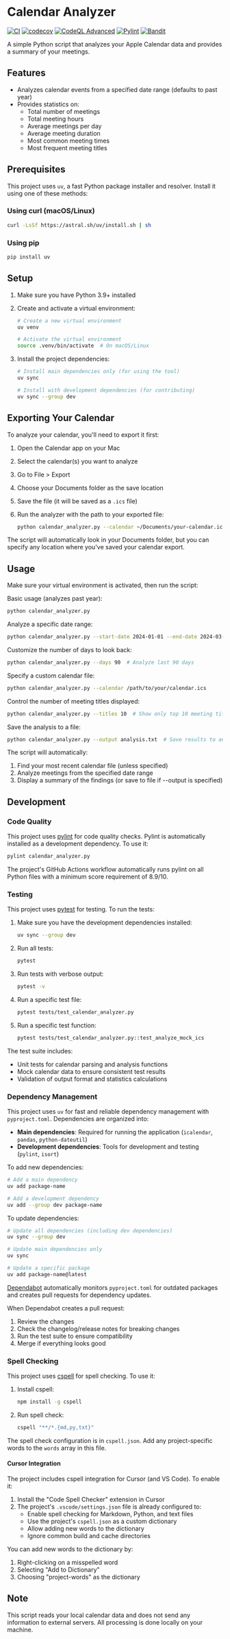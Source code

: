 # Calendar Analyzer

[![CI](https://github.com/acgetchell/calendar-analyzer/actions/workflows/ci.yml/badge.svg)](https://github.com/acgetchell/calendar-analyzer/actions/workflows/ci.yml)
[![codecov](https://codecov.io/github/acgetchell/calendar-analyzer/graph/badge.svg?token=UWRe2AcNnm)](https://codecov.io/github/acgetchell/calendar-analyzer)
[![CodeQL Advanced](https://github.com/acgetchell/calendar-analyzer/actions/workflows/codeql.yml/badge.svg)](https://github.com/acgetchell/calendar-analyzer/actions/workflows/codeql.yml)
[![Pylint](https://github.com/acgetchell/calendar-analyzer/actions/workflows/pylint.yml/badge.svg)](https://github.com/acgetchell/calendar-analyzer/actions/workflows/pylint.yml)
[![Bandit](https://github.com/acgetchell/calendar-analyzer/actions/workflows/bandit.yml/badge.svg)](https://github.com/acgetchell/calendar-analyzer/actions/workflows/bandit.yml)

A simple Python script that analyzes your Apple Calendar data and provides a summary of your meetings.

## Features

- Analyzes calendar events from a specified date range (defaults to past year)
- Provides statistics on:
  - Total number of meetings
  - Total meeting hours
  - Average meetings per day
  - Average meeting duration
  - Most common meeting times
  - Most frequent meeting titles

## Prerequisites

This project uses `uv`, a fast Python package installer and resolver. Install it using one of these methods:

### Using curl (macOS/Linux)

```bash
curl -LsSf https://astral.sh/uv/install.sh | sh
```

### Using pip

```bash
pip install uv
```

## Setup

1. Make sure you have Python 3.9+ installed
2. Create and activate a virtual environment:

   ```bash
   # Create a new virtual environment
   uv venv
   
   # Activate the virtual environment
   source .venv/bin/activate  # On macOS/Linux
   ```

3. Install the project dependencies:

   ```bash
   # Install main dependencies only (for using the tool)
   uv sync
   
   # Install with development dependencies (for contributing)
   uv sync --group dev
   ```

## Exporting Your Calendar

To analyze your calendar, you'll need to export it first:

1. Open the Calendar app on your Mac
2. Select the calendar(s) you want to analyze
3. Go to File > Export
4. Choose your Documents folder as the save location
5. Save the file (it will be saved as a `.ics` file)
6. Run the analyzer with the path to your exported file:

   ```bash
   python calendar_analyzer.py --calendar ~/Documents/your-calendar.ics
   ```

The script will automatically look in your Documents folder, but you can specify any location where you've saved your calendar export.

## Usage

Make sure your virtual environment is activated, then run the script:

Basic usage (analyzes past year):

```bash
python calendar_analyzer.py
```

Analyze a specific date range:

```bash
python calendar_analyzer.py --start-date 2024-01-01 --end-date 2024-03-31
```

Customize the number of days to look back:

```bash
python calendar_analyzer.py --days 90  # Analyze last 90 days
```

Specify a custom calendar file:

```bash
python calendar_analyzer.py --calendar /path/to/your/calendar.ics
```

Control the number of meeting titles displayed:

```bash
python calendar_analyzer.py --titles 10  # Show only top 10 meeting titles
```

Save the analysis to a file:

```bash
python calendar_analyzer.py --output analysis.txt  # Save results to analysis.txt
```

The script will automatically:

1. Find your most recent calendar file (unless specified)
2. Analyze meetings from the specified date range
3. Display a summary of the findings (or save to file if --output is specified)

## Development

### Code Quality

This project uses [pylint](https://pylint.org/) for code quality checks. Pylint is automatically installed as a development dependency. To use it:

```bash
pylint calendar_analyzer.py
```

The project's GitHub Actions workflow automatically runs pylint on all Python files with a minimum score requirement of 8.9/10.

### Testing

This project uses [pytest](https://pytest.org/) for testing. To run the tests:

1. Make sure you have the development dependencies installed:

   ```bash
   uv sync --group dev
   ```

2. Run all tests:

   ```bash
   pytest
   ```

3. Run tests with verbose output:

   ```bash
   pytest -v
   ```

4. Run a specific test file:

   ```bash
   pytest tests/test_calendar_analyzer.py
   ```

5. Run a specific test function:

   ```bash
   pytest tests/test_calendar_analyzer.py::test_analyze_mock_ics
   ```

The test suite includes:
- Unit tests for calendar parsing and analysis functions
- Mock calendar data to ensure consistent test results
- Validation of output format and statistics calculations

### Dependency Management

This project uses `uv` for fast and reliable dependency management with `pyproject.toml`. Dependencies are organized into:

- **Main dependencies**: Required for running the application (`icalendar`, `pandas`, `python-dateutil`)
- **Development dependencies**: Tools for development and testing (`pylint`, `isort`)

To add new dependencies:

```bash
# Add a main dependency
uv add package-name

# Add a development dependency
uv add --group dev package-name
```

To update dependencies:

```bash
# Update all dependencies (including dev dependencies)
uv sync --group dev

# Update main dependencies only
uv sync

# Update a specific package
uv add package-name@latest
```

[Dependabot](https://dependabot.com/) automatically monitors `pyproject.toml` for outdated packages and creates pull requests for dependency updates.

When Dependabot creates a pull request:

1. Review the changes
2. Check the changelog/release notes for breaking changes
3. Run the test suite to ensure compatibility
4. Merge if everything looks good

### Spell Checking

This project uses [cspell](https://cspell.org/) for spell checking. To use it:

1. Install cspell:

   ```bash
   npm install -g cspell
   ```

2. Run spell check:

   ```bash
   cspell "**/*.{md,py,txt}"
   ```

The spell check configuration is in `cspell.json`. Add any project-specific words to the `words` array in this file.

#### Cursor Integration

The project includes cspell integration for Cursor (and VS Code). To enable it:

1. Install the "Code Spell Checker" extension in Cursor
2. The project's `.vscode/settings.json` file is already configured to:
   - Enable spell checking for Markdown, Python, and text files
   - Use the project's `cspell.json` as a custom dictionary
   - Allow adding new words to the dictionary
   - Ignore common build and cache directories

You can add new words to the dictionary by:

1. Right-clicking on a misspelled word
2. Selecting "Add to Dictionary"
3. Choosing "project-words" as the dictionary

## Note

This script reads your local calendar data and does not send any information to external servers. All processing is done locally on your machine.
